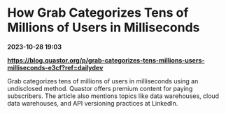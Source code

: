 # How Grab Categorizes Tens of Millions of Users in Milliseconds

**2023-10-28 19:03**

**https://blog.quastor.org/p/grab-categorizes-tens-millions-users-milliseconds-e3cf?ref=dailydev**

Grab categorizes tens of millions of users in milliseconds using an undisclosed method. Quastor offers premium content for paying subscribers. The article also mentions topics like data warehouses, cloud data warehouses, and API versioning practices at LinkedIn.
